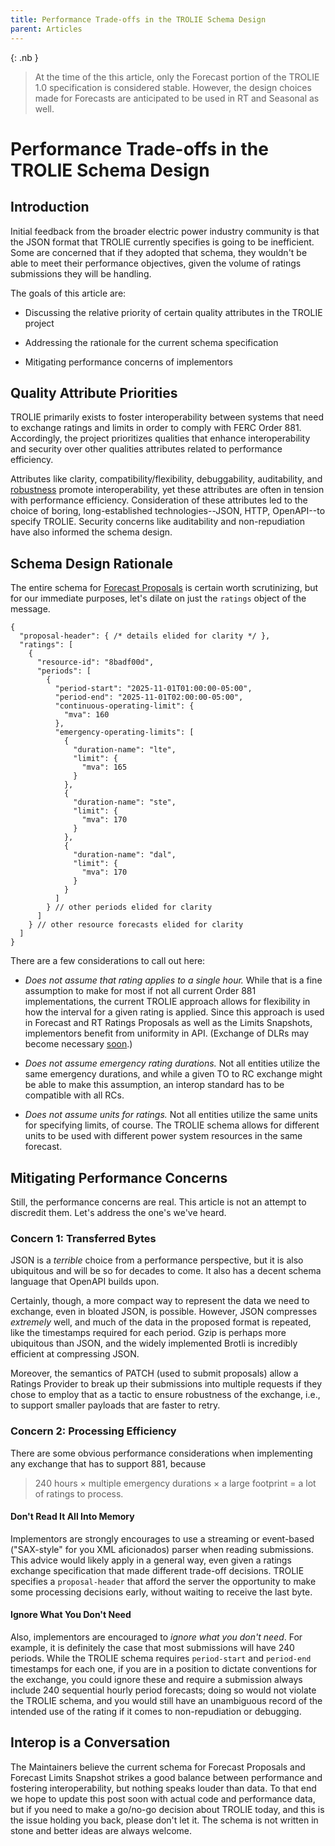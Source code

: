 ```yaml
---
title: Performance Trade-offs in the TROLIE Schema Design
parent: Articles
---
```


{: .nb }
> At the time of the this article, only the Forecast portion of the
> TROLIE 1.0 specification is considered stable. However, the design choices made
> for Forecasts are anticipated to be used in RT and Seasonal as well.

# Performance Trade-offs in the TROLIE Schema Design

## Introduction

Initial feedback from the broader electric power industry community is that the
JSON format that TROLIE currently specifies is going to be inefficient. Some are
concerned that if they adopted that schema, they wouldn't be able to meet their
performance objectives, given the volume of ratings submissions they will be
handling.

The goals of this article are:

* Discussing the relative priority of certain quality attributes in the TROLIE
  project

* Addressing the rationale for the current schema specification

* Mitigating performance concerns of implementors

## Quality Attribute Priorities

TROLIE primarily exists to foster interoperability between systems that need to
exchange ratings and limits in order to comply with FERC Order 881. Accordingly,
the project prioritizes qualities that enhance interoperability and security
over other qualities attributes related to performance efficiency.

Attributes like clarity, compatibility/flexibility, debuggability, auditability,
and [robustness](https://en.wikipedia.org/wiki/Robustness_principle) promote
interoperability, yet these attributes are often in tension with performance
efficiency. Consideration of these attributes led to the choice of boring,
long-established technologies--JSON, HTTP, OpenAPI--to specify TROLIE. Security
concerns like auditability and non-repudiation have also informed the schema
design.

## Schema Design Rationale

The entire schema for [Forecast
Proposals](https://trolie.energy/spec#tag/Forecasting/operation/patchRatingForecastProposal)
is certain worth scrutinizing, but for our immediate purposes, let's dilate on
just the `ratings` object of the message.

```jsonc
{
  "proposal-header": { /* details elided for clarity */ },
  "ratings": [
    {
      "resource-id": "8badf00d",
      "periods": [
        {
          "period-start": "2025-11-01T01:00:00-05:00",
          "period-end": "2025-11-01T02:00:00-05:00",
          "continuous-operating-limit": {
            "mva": 160
          },
          "emergency-operating-limits": [
            {
              "duration-name": "lte",
              "limit": {
                "mva": 165
              }
            },
            {
              "duration-name": "ste",
              "limit": {
                "mva": 170
              }
            },
            {
              "duration-name": "dal",
              "limit": {
                "mva": 170
              }
            }
          ]
        } // other periods elided for clarity
      ]
    } // other resource forecasts elided for clarity
  ]
}
```

There are a few considerations to call out here:

* _Does not assume that rating applies to a single hour._ While that
 is a fine assumption to make for most if not all current Order 881
 implementations, the current TROLIE approach allows for flexibility in how the
 interval for a given rating is applied. Since this approach is used in Forecast
 and RT Ratings Proposals as well as the Limits Snapshots, implementors benefit
 from uniformity in API. (Exchange of DLRs may become necessary
 [soon](https://www.ferc.gov/news-events/news/sunshine-notice-june-2024-commission-meeting).)

* _Does not assume emergency rating durations._ Not all entities utilize the
  same emergency durations, and while a given TO to RC exchange might be able to
  make this assumption, an interop standard has to be compatible with all RCs.

* _Does not assume units for ratings._ Not all entities utilize the same units
  for specifying limits, of course. The TROLIE schema allows for different units
  to be used with different power system resources in the same forecast.

## Mitigating Performance Concerns

Still, the performance concerns are real. This article is not an attempt to 
discredit them. Let's address the one's we've heard.

### Concern 1: Transferred Bytes

JSON is a *terrible* choice from a
performance perspective, but it is also ubiquitous and will be so for decades to
come. It also has a decent schema language that OpenAPI builds upon.

Certainly, though, a more compact way to represent the data we need to exchange,
even in bloated JSON, is possible. However, JSON compresses *extremely* well,
and much of the data in the proposed format is repeated, like the timestamps
required for each period. Gzip is perhaps more ubiquitous than JSON, and the
widely implemented Brotli is incredibly efficient at compressing JSON.

Moreover, the semantics of PATCH (used to submit proposals) allow a Ratings
Provider to break up their submissions into multiple requests if they chose to
employ that as a tactic to ensure robustness of the exchange, i.e., to support
smaller payloads that are faster to retry.

### Concern 2: Processing Efficiency

There are some obvious performance considerations when implementing any exchange
that has to support 881, because

> 240 hours &times; multiple emergency durations &times; a large footprint = a lot of ratings to process.

#### Don't Read It All Into Memory

Implementors are strongly encourages to use a streaming or event-based
("SAX-style" for you XML aficionados) parser when reading submissions. This
advice would likely apply in a general way, even given a ratings exchange
specification that made different trade-off decisions. TROLIE specifies a
`proposal-header` that afford the server the opportunity to make some processing
decisions early, without waiting to receive the last byte.

#### Ignore What You Don't Need

Also, implementors are encouraged to *ignore what you don't need*. For example,
it is definitely the case that most submissions will have 240 periods. While the
TROLIE schema requires `period-start` and `period-end` timestamps for each one,
if you are in a position to dictate conventions for the exchange, you could
ignore these and require a submission always include 240 sequential hourly
period forecasts; doing so would not violate the TROLIE schema, and you would
still have an unambiguous record of the intended use of the rating if it comes
to non-repudiation or debugging.

## Interop is a Conversation

The Maintainers believe the current schema for Forecast Proposals and Forecast
Limits Snapshot strikes a good balance between performance and fostering
interoperability, but nothing speaks louder than data. To that end we hope to
update this post soon with actual code and performance data, but if you need to
make a go/no-go decision about TROLIE today, and this is the issue holding you
back, please don't let it. The schema is not written in stone and better ideas
are always welcome.
